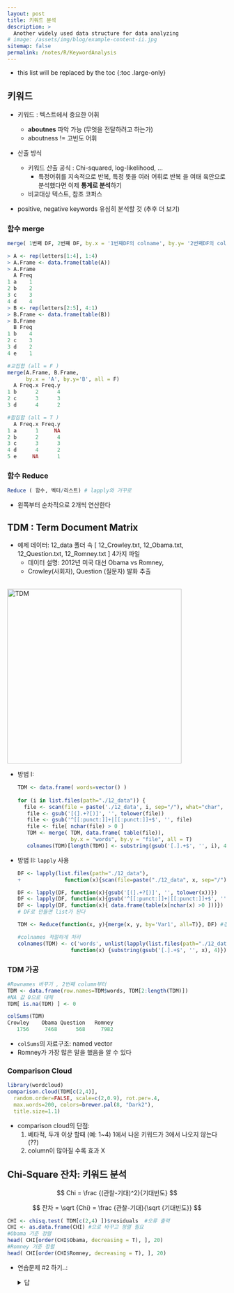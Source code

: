 ```yaml
---
layout: post
title: 키워드 분석
description: >
  Another widely used data structure for data analyzing
# image: /assets/img/blog/example-content-ii.jpg
sitemap: false
permalink: /notes/R/KeywordAnalysis
---
```


* this list will be replaced by the toc
{:toc .large-only}


## 키워드

- <fontcolor>키워드</fontcolor> : 텍스트에서 중요한 어휘
  - **aboutnes** 파악 가능 (무엇을 전달하려고 하는가)
  - aboutness != 고빈도 어휘

- 산출 방식
  - 키워드 산출 공식 : Chi-squared, log-likelihood, ...
    - 특정어휘를 지속적으로 반복, 특정 뜻을 여러 어휘로 반복 을 여태 육안으로 분석했다면 이제 **통계로 분석**하기
  - 비교대상 텍스트, 참조 코퍼스

- positive, negative keywords 유심히 분석할 것 (추후 더 보기)

### 함수 merge

```R
merge( 1번째 DF, 2번쨰 DF, by.x = '1번쨰DF의 colname', by.y= '2번째DF의 colname', all = F 또는 T)
```

```R
> A <- rep(letters[1:4], 1:4)
> A.Frame <- data.frame(table(A))
> A.Frame
  A Freq
1 a    1
2 b    2
3 c    3
4 d    4
> B <- rep(letters[2:5], 4:1)
> B.Frame <- data.frame(table(B))
> B.Frame
  B Freq
1 b    4
2 c    3
3 d    2
4 e    1
```
```R
#교집합 (all = F )
merge(A.Frame, B.Frame, 
      by.x = 'A', by.y='B', all = F)
  A Freq.x Freq.y
1 b      2      4
2 c      3      3
3 d      4      2

#합집합 (all = T )
  A Freq.x Freq.y
1 a      1     NA
2 b      2      4
3 c      3      3
4 d      4      2
5 e     NA      1

```
### 함수 Reduce

```R
Reduce ( 함수, 벡터/리스트) # lapply와 거꾸로
```
- 왼쪽부터 순차적으로 2개씩 연산한다 

## TDM : Term Document Matrix

- 예제 데이터: 12_data 폴더 속 [ 12_Crowley.txt, 12_Obama.txt, 12_Question.txt, 12_Romney.txt ] 4가지 파일 
  - 데이터 설명: 2012년 미국 대선 Obama vs Romney, 
  - Crowley(사회자), Question (질문자) 발화 추출

<br/><img src="../DataAnalytics/R/assets/tdm.png" alt="TDM" style="height: 400px; width: 400px;"/>

- 방법 I:

  ```R
  TDM <- data.frame( words=vector() )
   
  for (i in list.files(path="./12_data")) {
    file <- scan(file = paste('./12_data', i, sep="/"), what="char", quote=NULL)
     file <- gsub('[(].+?[)]', '', tolower(file))
     file <- gsub('^[[:punct:]]+|[[:punct:]]+$', '', file)
     file <- file[ nchar(file) > 0 ]
     TDM <- merge( TDM, data.frame( table(file)),
                   by.x = "words", by.y = "file", all = T)
     colnames(TDM)[length(TDM)] <- substring(gsub('[.].+$', '', i), 4) }
  ```

- 방법 II: <code>lapply</code> 사용
  
  ```R
  DF <- lapply(list.files(path="./12_data"), 
  +              function(x){scan(file=paste("./12_data", x, sep="/"), what="char", quote=NULL)})

  DF <- lapply(DF, function(x){gsub('[(].+?[)]', '', tolower(x))})
  DF <- lapply(DF, function(x){gsub('^[[:punct:]]+|[[:punct:]]+$', '', x )})
  DF <- lapply(DF, function(x){ data.frame(table(x[nchar(x) >0 ]))})
  # DF로 만들면 list가 된다

  TDM <- Reduce(function(x, y){merge(x, y, by='Var1', all=T)}, DF) #경고메시지 출력

  #colnames 적절하게 처리
  colnames(TDM) <- c('words', unlist(lapply(list.files(path="./12_data"),
                   function(x) {substring(gsub('[.].+$', '', x), 4)})))

  ```

### TDM 가공

```R
#Rownames 바꾸기 , 2번째 column부터
TDM <- data.frame(row.names=TDM$words, TDM[2:length(TDM)])
#NA 값 0으로 대체
TDM[ is.na(TDM) ] <- 0 

colSums(TDM)
Crowley    Obama Question   Romney 
   1756     7468      568     7982 
```
- <code>colSums</code>의 자료구조: named vector
- Romney가 가장 많은 말을 했음을 알 수 있다

### Comparison Cloud 

```R
library(wordcloud)
comparison.cloud(TDM[c(2,4)], 
  random.order=FALSE, scale=c(2,0.9), rot.per=.4, 
  max.words=200, colors=brewer.pal(8, "Dark2"), 
  title.size=1.1)

```
- comparison cloud의 단점:
  1. 베타적, 두개 이상 할때 (예: 1~4) 1에서 나온 키워드가 3에서 나오지 않는다 (??)
  2. column이 많아질 수록 효과 X

## Chi-Square 잔차: 키워드 분석

$$ 
  Chi = \frac {(관찰-기대)^2}{기대빈도}
$$

$$ 
  잔차 = \sqrt {Chi} = \frac {관찰-기대}{\sqrt {기대빈도}}
$$

```R
CHI <- chisq.test( TDM[c(2,4) ])$residuals  #오류 출력
CHI <- as.data.frame(CHI) #으로 바꾸고 정렬 필요
#Obama 기준 정렬
head( CHI[order(CHI$Obama, decreasing = T), ], 20)
#Romney 기준 정렬
head( CHI[order(CHI$Romney, decreasing = T), ], 20)
```





- 연습문제 #2 하기..:
   

    <details>                   
    <summary>답</summary>
    <div markdown="1">

    ```R
    
    ```

    </div></details>


